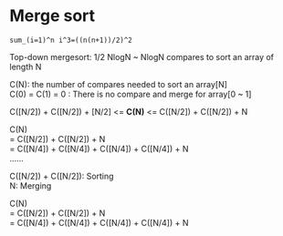# Merge sort
<script src="https://cdn.mathjax.org/mathjax/latest/MathJax.js?config=AM_HTMLorMML"></script>
<script src="ASCIIMathML.js"></script>

```sum_(i=1)^n i^3=((n(n+1))/2)^2```
		
Top-down mergesort: 1/2 NlogN ~ NlogN compares to sort an array of length N

C(N): the number of compares needed to sort an array[N] <br>
C(0) = C(1) = 0 : There is no compare and merge for array[0 ~ 1] <br>

C([N/2]) + C([N/2]) + [N/2] <= **C(N)** <= C([N/2]) + C([N/2]) + N

C(N) <br>
= C([N/2]) + C([N/2]) + N <br>
= C([N/4]) + C([N/4]) + C([N/4]) + C([N/4]) + N <br>
...... <br>

C([N/2]) + C([N/2]): Sorting <br>
N: Merging <br>

C(N) <br>
= C([N/2]) + C([N/2]) + N <br>
= C([N/4]) + C([N/4]) + C([N/4]) + C([N/4]) + N <br>
